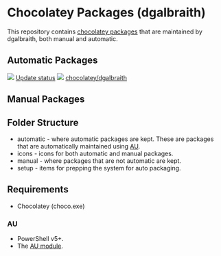 # Chocolatey Packages (dgalbraith)

This repository contains [chocolatey packages](https://chocolatey.org/docs/getting-started#what-are-chocolatey-packages) that are maintained by dgalbraith, both manual and automatic.

## Automatic Packages

[![](https://ci.appveyor.com/api/projects/status/github/dgalbraith/chocolatey-packages?svg=true)](https://ci.appveyor.com/project/dgalbraith/chocolatey-packages)
[Update status](https://gist.github.com/dgalbraith/677e93405e5476e0545a0f61cdfb8d96)
[![](http://transparent-favicon.info/favicon.ico)](#)
[chocolatey/dgalbraith](https://chocolatey.org/profiles/dgalbraith)

## Manual Packages

## Folder Structure

* automatic - where automatic packages are kept. These are packages that are automatically maintained using [AU](https://chocolatey.org/packages/au).
* icons - icons for both automatic and manual packages.
* manual - where packages that are not automatic are kept.
* setup - items for prepping the system for auto packaging.

## Requirements

* Chocolatey (choco.exe)

### AU

* PowerShell v5+.
* The [AU module](https://chocolatey.org/packages/au).
